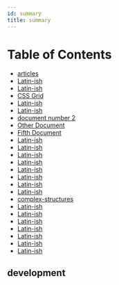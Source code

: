 ```yaml
---
id: summary
title: summary
---
```


Table of Contents
=================

 <!--

future sections:

* Stories to read
* Publishing your module at npm
* Design
* Jobs/Internships

* React
- React Children
- React best practices
- React project structure
- Styled components

* JS
* Cool Github repositories
* Open Source
Machine Learning
CSS
CSS Grid
Git
GraphQL


 * [react](#react)
 * [React Book](#book)
 * [React Styling](#styling)
 * [JS](#js)
 * [CORB / CORS setup nodejs + react](#xxx)
 * [cool github repositories](#cool-github-repositories)
 * [Open Source](#oss)
 * [ML](#ml)
 * [CSS](#css)
 * [CSS Grid](#css-grid)
 * [Stories](#stories)

 -->

 * [articles](best-practices/articles.md)
 * [Latin-ish](create-npm-module/article.md)
 * [Latin-ish](css/css.md)
 * [CSS Grid](css-grid/grid.md)
 * [Latin-ish](design/articles.md)
 * [Latin-ish](doc1.md)
 * [document number 2](doc2.md)
 * [Other Document](exampledoc4.md)
 * [Fifth Document](exampledoc5.md)
 * [Latin-ish](flexbox/flexbox.md)
 * [Latin-ish](git/git.md)
 * [Latin-ish](github/cool-github-repositories.md)
 * [Latin-ish](graphql/graphqh.md)
 * [Latin-ish](jest/articles.md)
 * [Latin-ish](jobs/articles.md)
 * [Latin-ish](jobs/internships.md)
 * [Latin-ish](js/articles.md)
 * [complex-structures](js/complex-structures.md)
 * [Latin-ish](machine-learning/articles.md)
 * [Latin-ish](open-source/articles.md)
 * [Latin-ish](product-hunt/launch-producthunt.md)
 * [Latin-ish](project-structure/article.md)
 * [Latin-ish](react/articles.md)
 * [Latin-ish](react/styling.md)
 * [Latin-ish](stories/articles.md)

## development
